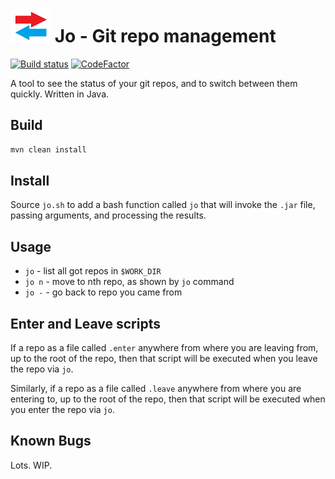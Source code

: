 # ![logo](res/logo.png) Jo - Git repo management

[![Build status](https://ci.appveyor.com/api/projects/status/github/cschladetsch/jo?svg=true)](https://ci.appveyor.com/project/cschladetsch/jo)
[![CodeFactor](https://www.codefactor.io/repository/github/cschladetsch/jo/badge)](https://www.codefactor.io/repository/github/cschladetsch/jo)

A tool to see the status of your git repos, and to switch between them quickly. Written in Java.

## Build
```bash
mvn clean install
```

## Install
Source `jo.sh` to add a bash function called `jo` that will invoke the `.jar` file, passing arguments, and processing the results.

## Usage

* `jo`  - list all got repos in `$WORK_DIR`
* `jo n` - move to nth repo, as shown by `jo` command
* `jo -` - go back to repo you came from

## Enter and Leave scripts

If a repo as a file called `.enter` anywhere from where you are leaving from, up to the root of the repo, then that script will be executed when you leave the repo via `jo`.

Similarly, if a repo as a file called `.leave` anywhere from where you are entering to, up to the root of the repo, then that script will be executed when you enter the repo via `jo`.

## Known Bugs
Lots. WIP.

